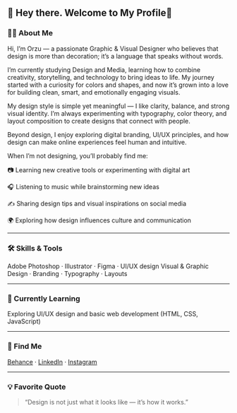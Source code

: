 
<!-- Header / greeting with a wave -->
👋 Hey there. Welcome to My Profile🙌
---

### 🧑‍🎨 About Me  
Hi, I’m Orzu — a passionate Graphic & Visual Designer who believes that design is more than decoration; it’s a language that speaks without words.

I’m currently studying Design and Media, learning how to combine creativity, storytelling, and technology to bring ideas to life. My journey started with a curiosity for colors and shapes, and now it’s grown into a love for building clean, smart, and emotionally engaging visuals.

My design style is simple yet meaningful — I like clarity, balance, and strong visual identity. I’m always experimenting with typography, color theory, and layout composition to create designs that connect with people.

Beyond design, I enjoy exploring digital branding, UI/UX principles, and how design can make online experiences feel human and intuitive.

When I’m not designing, you’ll probably find me:

📷 Learning new creative tools or experimenting with digital art

🎧 Listening to music while brainstorming new ideas

✍️ Sharing design tips and visual inspirations on social media

🌍 Exploring how design influences culture and communication

---

### 🛠️ Skills & Tools  
Adobe Photoshop · Illustrator · Figma · UI/UX design
Visual & Graphic Design · Branding · Typography · Layouts

---

### 🌱 Currently Learning  
Exploring UI/UX design and basic web development (HTML, CSS, JavaScript)    

---

### 🔗 Find Me  
[Behance](https://www.behance.net/) · [LinkedIn](https://www.linkedin.com/) · [Instagram](https://www.instagram.com/_nazarzoda_.03)  

---

### 💡 Favorite Quote  
> “Design is not just what it looks like — it’s how it works.”  


